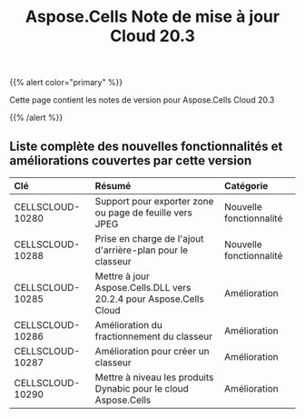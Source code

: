 ﻿---
title: Aspose.Cells Note de mise à jour Cloud 20.3
second_title: Aspose.Cells Cloud Documen
type: docs
url: /fr/aspose-cells-cloud-20-3-release-notes/
description: Aspose.Cells Cloud prend en charge Excel pour créer, convertir, fusionner, diviser, protéger, opération d'objet interne, etc.
weight: 60
---
{{% alert color="primary" %}} 

Cette page contient les notes de version pour Aspose.Cells Cloud 20.3

{{% /alert %}} 
## **Liste complète des nouvelles fonctionnalités et améliorations couvertes par cette version**

|**Clé**|**Résumé**|**Catégorie**|
|:- |:- |:- |
|CELLSCLOUD-10280|Support pour exporter zone ou page de feuille vers JPEG|Nouvelle fonctionnalité|
|CELLSCLOUD-10288|Prise en charge de l'ajout d'arrière-plan pour le classeur|Nouvelle fonctionnalité|
|CELLSCLOUD-10285|Mettre à jour Aspose.Cells.DLL vers 20.2.4 pour Aspose.Cells Cloud|Amélioration|
|CELLSCLOUD-10286|Amélioration du fractionnement du classeur|Amélioration|
|CELLSCLOUD-10287|Amélioration pour créer un classeur|Amélioration|
|CELLSCLOUD-10290|Mettre à niveau les produits Dynabic pour le cloud Aspose.Cells|Amélioration|

